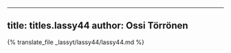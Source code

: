 
---
title: titles.lassy44
author: Ossi Törrönen
---
{% translate_file _lassyt/lassy44/lassy44.md %}